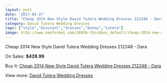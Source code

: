 ```yaml
---
layout: post
date: '2017-04-27'
title: "Cheap 2014 New Style David Tutera Wedding Dresses 212248 - Dara"
category: David Tutera Wedding Dresses
tags: ["style","discount","dresses","bonny","tutera"]
image: http://www.neoformal.com/20936-thickbox_default/cheap-2014-new-style-david-tutera-wedding-dresses-212248-dara.jpg
---
```

Cheap 2014 New Style David Tutera Wedding Dresses 212248 - Dara

On Sales: **$428.99**
<a href="https://www.neoformal.com/en/david-tutera-wedding-dresses-2014/6733-cheap-2014-new-style-david-tutera-wedding-dresses-212248-dara.html"><amp-img layout="responsive" width="600" height="600" src="//www.neoformal.com/20936-thickbox_default/cheap-2014-new-style-david-tutera-wedding-dresses-212248-dara.jpg" alt="Cheap 2014 New Style David Tutera Wedding Dresses 212248 - Dara 0" /></a>
<a href="https://www.neoformal.com/en/david-tutera-wedding-dresses-2014/6733-cheap-2014-new-style-david-tutera-wedding-dresses-212248-dara.html"><amp-img layout="responsive" width="600" height="600" src="//www.neoformal.com/20937-thickbox_default/cheap-2014-new-style-david-tutera-wedding-dresses-212248-dara.jpg" alt="Cheap 2014 New Style David Tutera Wedding Dresses 212248 - Dara 1" /></a>

Buy it: [Cheap 2014 New Style David Tutera Wedding Dresses 212248 - Dara](https://www.neoformal.com/en/david-tutera-wedding-dresses-2014/6733-cheap-2014-new-style-david-tutera-wedding-dresses-212248-dara.html "Cheap 2014 New Style David Tutera Wedding Dresses 212248 - Dara")

View more: [David Tutera Wedding Dresses](https://www.neoformal.com/en/97-david-tutera-wedding-dresses-2014 "David Tutera Wedding Dresses")